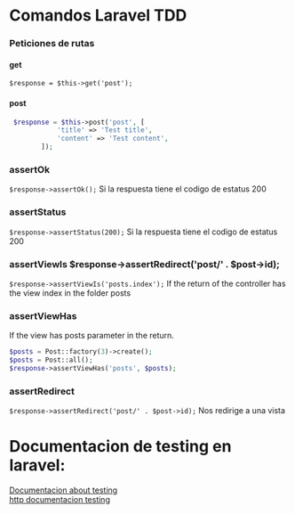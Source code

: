 # Comandos Laravel TDD

### Peticiones de rutas

#### get

`$response = $this->get('post');`

#### post

```php
 $response = $this->post('post', [
            'title' => 'Test title',
            'content' => 'Test content',
        ]);
```

### assertOk

`$response->assertOk();` Si la respuesta tiene el codigo de estatus 200

### assertStatus

`$response->assertStatus(200);` Si la respuesta tiene el codigo de estatus 200

### assertViewIs $response->assertRedirect('post/' . $post->id);

`$response->assertViewIs('posts.index');` If the return of the controller has the view index in the folder posts

### assertViewHas

If the view has posts parameter in the return.

```php
$posts = Post::factory(3)->create();
$posts = Post::all();
$response->assertViewHas('posts', $posts);
```

### assertRedirect

`$response->assertRedirect('post/' . $post->id);` Nos redirige a una vista

# Documentacion de testing en laravel:

[Documentacion about testing](https://laravel.com/docs/9.x/testing)  
[http documentacion testing](https://laravel.com/docs/9.x/http-tests)
